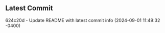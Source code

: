 
## Latest Commit
624c20d - Update README with latest commit info (2024-09-01 11:49:32 -0400) <Yunxi-Zhou>
